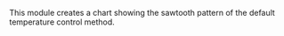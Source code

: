 This module creates a chart showing the sawtooth pattern of the default temperature control method.

